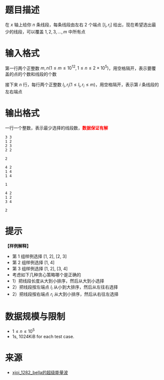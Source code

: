 # 题目描述

在 $x$ 轴上给你 $n$ 条线段，每条线段由左右 2 个端点 $[l_i, r_i]$ 给出，现在希望选出最少的线段，可以覆盖 $1,2,3,...,m$ 中所有点
# 输入格式

第一行两个正整数 $m, n(1 \le m \le 10^{12}, 1 \le n \le 2\times10^5)$，用空格隔开，表示要覆盖的点的个数和线段的个数

接下来 $n$ 行，每行两个正整数 $l_i, r_i(1 \le l_i, r_i \le m)$，用空格隔开，表示第 $i$ 条线段的左右端点
 
# 输出格式
一行一个整数，表示最少选择的线段数，**<font color="#FF0000">数据保证有解</font>**

```input1
3 3
1 2
2 3
2 2
```

```output1
2
```

```input2
4 2
1 4
1 4
```

```output2
1
```

```input3
4 2
1 2
3 4
```

```output3
2
```

# 提示
**【样例解释】**
* 第 1 组样例选择 [1, 2], [2, 3]
* 第 2 组样例选择 [1, 4]
* 第 3 组样例选择 [1, 2], [3, 4]
* 考虑如下几种贪心策略哪个是正确的
* 1）把线段长度从大到小排序，然后从大到小选择
* 2）把线段按左端点 $l_i$ 从小到大排序，然后从左往右选择
* 2）把线段按右端点 $r_i$ 从大到小排序，然后从右往左选择

# 数据规模与限制
* $1 \le n \le 10^5$
* 1s, 1024KiB for each test case.

# 来源
* [xjoj_1282_bella的超级能量波](https://oj.xjtuicpc.com/problem/1282)